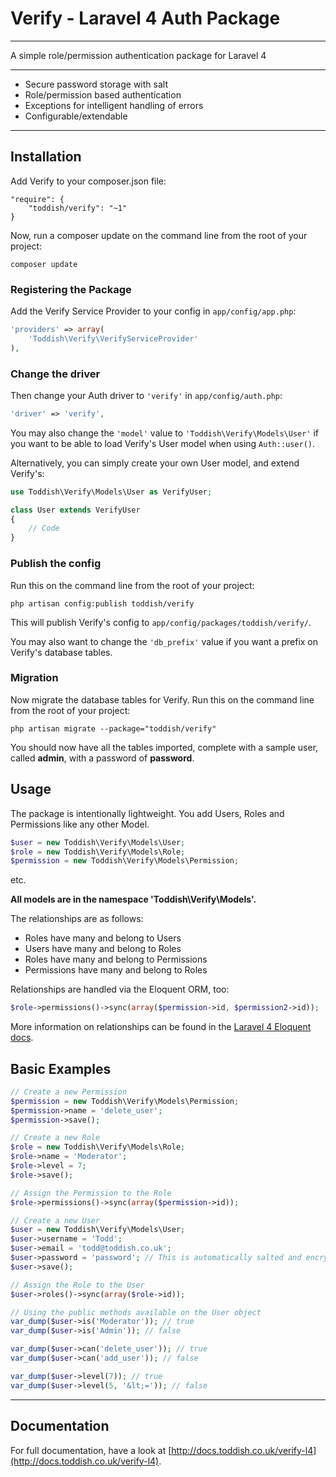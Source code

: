# Verify - Laravel 4 Auth Package

---

A simple role/permission authentication package for Laravel 4

---

* Secure password storage with salt
* Role/permission based authentication
* Exceptions for intelligent handling of errors
* Configurable/extendable

---

## Installation

Add Verify to your composer.json file:

    "require": {
    	"toddish/verify": "~1"
    }

Now, run a composer update on the command line from the root of your project:

    composer update

### Registering the Package

Add the Verify Service Provider to your config in ``app/config/app.php``:

```php
'providers' => array(
	'Toddish\Verify\VerifyServiceProvider'
),
```

### Change the driver

Then change your Auth driver to ``'verify'`` in ``app/config/auth.php``:

```php
'driver' => 'verify',
```

You may also change the ```'model'``` value to ```'Toddish\Verify\Models\User'``` if you want to be able to load Verify's User model when using ```Auth::user()```.

Alternatively, you can simply create your own User model, and extend Verify's:

```php
use Toddish\Verify\Models\User as VerifyUser;

class User extends VerifyUser
{
    // Code
}
```

### Publish the config

Run this on the command line from the root of your project:

    php artisan config:publish toddish/verify

This will publish Verify's config to ``app/config/packages/toddish/verify/``.

You may also want to change the ``'db_prefix'`` value if you want a prefix on Verify's database tables.

### Migration

Now migrate the database tables for Verify. Run this on the command line from the root of your project:

    php artisan migrate --package="toddish/verify"

You should now have all the tables imported, complete with a sample user, called **admin**, with a password of **password**.

## Usage

The package is intentionally lightweight. You add Users, Roles and Permissions like any other Model.

```php
$user = new Toddish\Verify\Models\User;
$role = new Toddish\Verify\Models\Role;
$permission = new Toddish\Verify\Models\Permission;
```

etc.

**All models are in the namespace 'Toddish\Verify\Models\'.**

The relationships are as follows:

* Roles have many and belong to Users
* Users have many and belong to Roles
* Roles have many and belong to Permissions
* Permissions have many and belong to Roles

Relationships are handled via the Eloquent ORM, too:

```php
$role->permissions()->sync(array($permission->id, $permission2->id));
```

More information on relationships can be found in the [Laravel 4 Eloquent docs](http://four.laravel.com/docs/eloquent).

## Basic Examples

```php
// Create a new Permission
$permission = new Toddish\Verify\Models\Permission;
$permission->name = 'delete_user';
$permission->save();

// Create a new Role
$role = new Toddish\Verify\Models\Role;
$role->name = 'Moderator';
$role->level = 7;
$role->save();

// Assign the Permission to the Role
$role->permissions()->sync(array($permission->id));

// Create a new User
$user = new Toddish\Verify\Models\User;
$user->username = 'Todd';
$user->email = 'todd@toddish.co.uk';
$user->password = 'password'; // This is automatically salted and encrypted
$user->save();

// Assign the Role to the User
$user->roles()->sync(array($role->id));

// Using the public methods available on the User object
var_dump($user->is('Moderator')); // true
var_dump($user->is('Admin')); // false

var_dump($user->can('delete_user')); // true
var_dump($user->can('add_user')); // false

var_dump($user->level(7)); // true
var_dump($user->level(5, '&lt;=')); // false
```

---

## Documentation

For full documentation, have a look at [http://docs.toddish.co.uk/verify-l4](http://docs.toddish.co.uk/verify-l4).